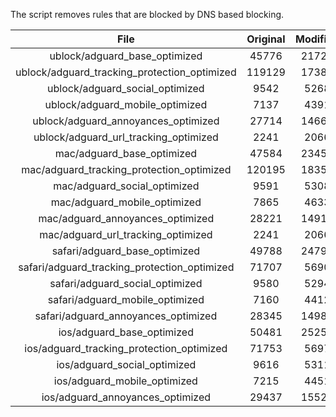 The script removes rules that are blocked by DNS based blocking.


| File | Original | Modified |
|:----:|:-----:|:-----:|
| ublock/adguard_base_optimized | 45776 | 21721 |
| ublock/adguard_tracking_protection_optimized | 119129 | 17386 |
| ublock/adguard_social_optimized | 9542 | 5268 |
| ublock/adguard_mobile_optimized | 7137 | 4391 |
| ublock/adguard_annoyances_optimized | 27714 | 14667 |
| ublock/adguard_url_tracking_optimized | 2241 | 2066 |
| mac/adguard_base_optimized | 47584 | 23452 |
| mac/adguard_tracking_protection_optimized | 120195 | 18356 |
| mac/adguard_social_optimized | 9591 | 5308 |
| mac/adguard_mobile_optimized | 7865 | 4633 |
| mac/adguard_annoyances_optimized | 28221 | 14910 |
| mac/adguard_url_tracking_optimized | 2241 | 2066 |
| safari/adguard_base_optimized | 49788 | 24791 |
| safari/adguard_tracking_protection_optimized | 71707 | 5690 |
| safari/adguard_social_optimized | 9580 | 5294 |
| safari/adguard_mobile_optimized | 7160 | 4412 |
| safari/adguard_annoyances_optimized | 28345 | 14983 |
| ios/adguard_base_optimized | 50481 | 25254 |
| ios/adguard_tracking_protection_optimized | 71753 | 5697 |
| ios/adguard_social_optimized | 9616 | 5311 |
| ios/adguard_mobile_optimized | 7215 | 4451 |
| ios/adguard_annoyances_optimized | 29437 | 15520 |